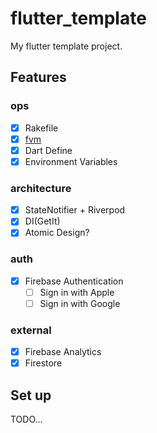 # flutter_template
My flutter template project.

## Features
### ops
- [x] Rakefile
- [x] [fvm](https://github.com/leoafarias/fvm)
- [x] Dart Define
- [x] Environment Variables

### architecture
- [x] StateNotifier + Riverpod
- [x] DI(GetIt)
- [x] Atomic Design?

### auth
- [x] Firebase Authentication
    - [ ] Sign in with Apple
    - [ ] Sign in with Google

### external
- [x] Firebase Analytics
- [x] Firestore

## Set up
TODO...